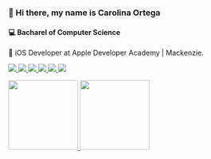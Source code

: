 ### 👋 Hi there, my name is Carolina Ortega
#### 💻 Bacharel of Computer Science
📱 iOS Developer at Apple Developer Academy | Mackenzie.

<p align="left">
    <a href="https://www.linkedin.com/in/carolina-garcia-ortega/">
        <img src="https://img.shields.io/badge/Linkedin-%230077B5.svg?logo=linkedin&logoColor=white" />
    </a>
        <a href="https://perfect-piccolo-bfc.notion.site/Carolina-Garcia-Ortega-8874c2821f314341a151633cf68dbc3e">
        <img src="https://img.shields.io/badge/Portfolio-%23000000.svg?logo=notion&logoColor=white" />
    </a>
    <a href = "mailto:cahhortega@outlook.com">
        <img src="https://img.shields.io/badge/Microsoft_Outlook-0078D4?logo=microsoft-outlook&logoColor=white" target="_blank">
    </a>
    <a href="https://www.instagram.com/cahhortega/">
        <img src="https://img.shields.io/badge/Instagram-%23E4405F.svg?logo=Instagram&logoColor=white" />
    </a>
    <a href="https://www.facebook.com/cahh.ortega">
        <img src="https://img.shields.io/badge/Facebook-%231877F2.svg?logo=Facebook&logoColor=white" />
    </a>
    <a href="https://medium.com/@cahhortega">
        <img src="https://img.shields.io/badge/Medium-12100E?logo=medium&logoColor=white" />
    </a>
</p>
<p>
    <div>  
    <a href="https://github.com/cahhortega">
    <img height="140em" src="https://github-readme-stats.vercel.app/api/top-langs/?username=cahhortega&layout=compact&langs_count=7&theme=dracula"/>
    <img height="140em" src="https://github-readme-stats.vercel.app/api?username=cahhortega&show_icons=true&theme=dracula&include_all_commits=true&count_private=true"/>
    </div>
</p>
    

